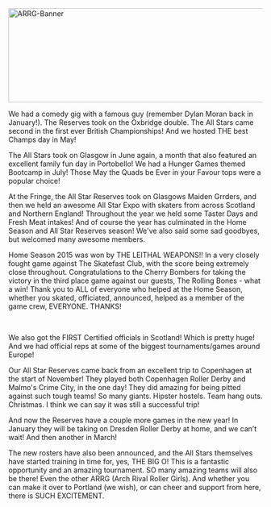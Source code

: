 <html><body><a href="/2015/12/arrg-banner.jpg" rel="attachment wp-att-5399"><img class="wp-image-5399 aligncenter" src="https://www.scottishrollerderbyblog.com/2015/12/arrg-banner.jpg?w=300" alt="ARRG-Banner" width="837" height="187"></a>

We had a comedy gig with a famous guy (remember Dylan Moran back in January!).
The Reserves took on the Oxbridge double.
The All Stars came second in the first ever British Championships!
And we hosted THE best Champs day in May!

The All Stars took on Glasgow in June again, a month that also featured an excellent family fun day in Portobello!
We had a Hunger Games themed Bootcamp in July! Those May the Quads be Ever in your Favour tops were a popular choice!

At the Fringe, the All Star Reserves took on Glasgows Maiden Grrders, and then we held an awesome All Star Expo with skaters from across Scotland and Northern England!
Throughout the year we held some Taster Days and Fresh Meat intakes!
And of course the year has culminated in the Home Season and All Star Reserves season!
We've also said some sad goodbyes, but welcomed many awesome members.

Home Season 2015 was won by THE LEITHAL WEAPONS!! In a very closely fought game against The Skatefast Club, with the score being extremely close throughout. Congratulations to the Cherry Bombers for taking the victory in the third place game against our guests, The Rolling Bones - what a win!
Thank you to ALL of everyone who helped at the Home Season, whether you skated, officiated, announced, helped as a member of the game crew, EVERYONE. THANKS!

 

We also got the FIRST Certified officials in Scotland! Which is pretty huge! And we had official reps at some of the biggest tournaments/games around Europe!

Our All Star Reserves came back from an excellent trip to Copenhagen at the start of November!
They played both Copenhagen Roller Derby and Malmo's Crime City, in the one day! They did amazing for being pitted against such tough teams! So many giants. Hipster hostels. Team hang outs. Christmas. I think we can say it was still a successful trip!

And now the Reserves have a couple more games in the new year! In January they will be taking on Dresden Roller Derby at home, and we can’t wait! And then another in March!

The new rosters have also been announced, and the All Stars themselves have started training in time for, yes, THE BIG O! This is a fantastic opportunity and an amazing tournament. SO many amazing teams will also be there! Even the other ARRG (Arch Rival Roller Girls). And whether you can make it over to Portland (we wish), or can cheer and support from here, there is SUCH EXCITEMENT.</body></html>
